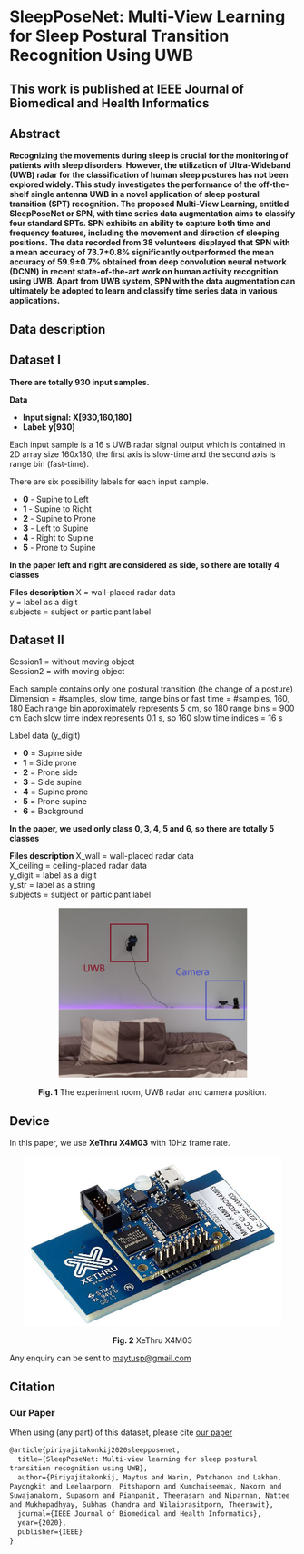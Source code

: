 # SleepPoseNet: Multi-View Learning for Sleep Postural Transition Recognition Using UWB
## This work is published at IEEE Journal of Biomedical and Health Informatics

## Abstract

**Recognizing the movements during sleep is crucial for the monitoring of patients with sleep disorders. However, the utilization of Ultra-Wideband (UWB) radar for the classification of human sleep postures has not been explored widely. This study investigates the performance of the off-the-shelf single antenna UWB in a novel application of sleep postural transition (SPT) recognition. The proposed Multi-View Learning, entitled SleepPoseNet or SPN, with time series data augmentation aims to classify four standard SPTs. SPN exhibits an ability to capture both time and frequency features, including the movement and direction of sleeping positions. The data recorded from 38 volunteers displayed that SPN with a mean accuracy of 73.7±0.8% significantly outperformed the mean accuracy of 59.9±0.7% obtained from deep convolution neural network (DCNN) in recent state-of-the-art work on human activity recognition using UWB. Apart from UWB system, SPN with the data augmentation can ultimately be adopted to learn and classify time series data in various applications.**

## Data description
## Dataset I
**There are totally 930 input samples.**

**Data**

* **Input signal: X[930,160,180]**
* **Label: y[930]**

Each input sample is a 16 s UWB radar signal output which is contained in 2D array size 160x180, the first axis is slow-time and the second axis is range bin (fast-time).

There are six possibility labels for each input sample.

* **0** - Supine to Left
* **1** - Supine to Right
* **2** - Supine to Prone
* **3** - Left to Supine
* **4** - Right to Supine
* **5** - Prone to Supine

**In the paper left and right are considered as side, so there are totally 4 classes**

**Files description**
X = wall-placed radar data \
y = label as a digit \
subjects = subject or participant label


## Dataset II

Session1 = without moving object \
Session2 = with moving object

Each sample contains only one postural transition (the change of a posture)
Dimension = #samples, slow time, range bins or fast time = #samples, 160, 180
Each range bin approximately represents 5 cm, so 180 range bins = 900 cm
Each slow time index represents 0.1 s, so 160 slow time indices = 16 s

Label data (y_digit)
* **0** = Supine side
* **1** = Side prone
* **2** = Prone side
* **3** = Side supine
* **4** = Supine prone
* **5** = Prone supine
* **6** = Background

**In the paper, we used only class 0, 3, 4, 5 and 6, so there are totally 5 classes**

**Files description**
X_wall = wall-placed radar data \
X_ceiling = ceiling-placed radar data \
y_digit = label as a digit \
y_str = label as a string \
subjects = subject or participant label


<p align='center'>
<img src="/fig/bedroom.png" height=300px>
</p>
<p align='center'> <b>Fig. 1</b> The experiment room, UWB radar and camera position.</p>

## Device

In this paper, we use **XeThru X4M03** with 10Hz frame rate.

<p align='center'><img src="/fig/xethru.jpg" height=300px></p>
<p align='center'> <b>Fig. 2</b> XeThru X4M03</p>

Any enquiry can be sent to maytusp@gmail.com

## Citation

### Our Paper

When using (any part) of this dataset, please cite [our paper](https://doi.org/10.1109/JBHI.2020.3025900)

```
@article{piriyajitakonkij2020sleepposenet,
  title={SleepPoseNet: Multi-view learning for sleep postural transition recognition using UWB},
  author={Piriyajitakonkij, Maytus and Warin, Patchanon and Lakhan, Payongkit and Leelaarporn, Pitshaporn and Kumchaiseemak, Nakorn and Suwajanakorn, Supasorn and Pianpanit, Theerasarn and Niparnan, Nattee and Mukhopadhyay, Subhas Chandra and Wilaiprasitporn, Theerawit},
  journal={IEEE Journal of Biomedical and Health Informatics},
  year={2020},
  publisher={IEEE}
}
```
